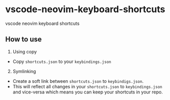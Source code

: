 # vscode-neovim-keyboard-shortcuts
vscode neovim keyboard shortcuts

##  How to use

1. Using copy

- Copy `shortcuts.json` to your `keybindings.json`

2. Symlinking

- Create a soft link between `shortcuts.json` to `keybindigs.json`.
- This will reflect all changes in your `shortcuts.json` to `keybindings.json` and vice-versa
which means you can keep your shortcuts in your repo.